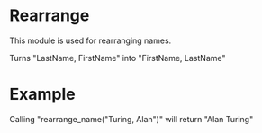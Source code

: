 Rearrange
=========

This module is used for rearranging names.

Turns "LastName, FirstName" into "FirstName, LastName"

# Example

Calling "rearrange_name("Turing, Alan")" will return "Alan Turing"
